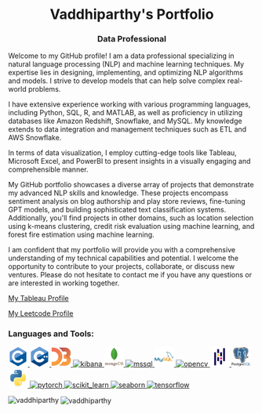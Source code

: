 <h1 align="center"> Vaddhiparthy's Portfolio</h1>
<h3 align="center">Data Professional</h3>

Welcome to my GitHub profile! I am a data professional specializing in natural language processing (NLP) and machine learning techniques. My expertise lies in designing, implementing, and optimizing NLP algorithms and models.  I strive to develop models that can help solve complex real-world problems.

I have extensive experience working with various programming languages, including Python, SQL, R, and MATLAB, as well as proficiency in utilizing databases like Amazon Redshift, Snowflake, and MySQL. My knowledge extends to data integration and management techniques such as ETL and AWS Snowflake.

In terms of data visualization, I employ cutting-edge tools like Tableau, Microsoft Excel, and PowerBI to present insights in a visually engaging and comprehensible manner.

My GitHub portfolio showcases a diverse array of projects that demonstrate my advanced NLP skills and knowledge. These projects encompass sentiment analysis on blog authorship and play store reviews, fine-tuning GPT models, and building sophisticated text classification systems. Additionally, you'll find projects in other domains, such as location selection using k-means clustering, credit risk evaluation using machine learning, and forest fire estimation using machine learning.

I am confident that my portfolio will provide you with a comprehensive understanding of my technical capabilities and potential. I welcome the opportunity to contribute to your projects, collaborate, or discuss new ventures. Please do not hesitate to contact me if you have any questions or are interested in working together.

<a href="https://public.tableau.com/app/profile/vaddhiparthy">My Tableau Profile</a>

<a href="https://leetcode.com/Vaddhiparthy/">My Leetcode Profile</a>


<h3 align="left">Languages and Tools:</h3>
<p align="left"> <a href="https://www.cprogramming.com/" target="_blank" rel="noreferrer"> <img src="https://raw.githubusercontent.com/devicons/devicon/master/icons/c/c-original.svg" alt="c" width="40" height="40"/> </a> <a href="https://www.w3schools.com/cpp/" target="_blank" rel="noreferrer"> <img src="https://raw.githubusercontent.com/devicons/devicon/master/icons/cplusplus/cplusplus-original.svg" alt="cplusplus" width="40" height="40"/> </a> <a href="https://d3js.org/" target="_blank" rel="noreferrer"> <img src="https://raw.githubusercontent.com/devicons/devicon/master/icons/d3js/d3js-original.svg" alt="d3js" width="40" height="40"/> </a> <a href="https://www.elastic.co/kibana" target="_blank" rel="noreferrer"> <img src="https://www.vectorlogo.zone/logos/elasticco_kibana/elasticco_kibana-icon.svg" alt="kibana" width="40" height="40"/> </a> <a href="https://www.mongodb.com/" target="_blank" rel="noreferrer"> <img src="https://raw.githubusercontent.com/devicons/devicon/master/icons/mongodb/mongodb-original-wordmark.svg" alt="mongodb" width="40" height="40"/> </a> <a href="https://www.microsoft.com/en-us/sql-server" target="_blank" rel="noreferrer"> <img src="https://www.svgrepo.com/show/303229/microsoft-sql-server-logo.svg" alt="mssql" width="40" height="40"/> </a> <a href="https://www.mysql.com/" target="_blank" rel="noreferrer"> <img src="https://raw.githubusercontent.com/devicons/devicon/master/icons/mysql/mysql-original-wordmark.svg" alt="mysql" width="40" height="40"/> </a> <a href="https://opencv.org/" target="_blank" rel="noreferrer"> <img src="https://www.vectorlogo.zone/logos/opencv/opencv-icon.svg" alt="opencv" width="40" height="40"/> </a> <a href="https://pandas.pydata.org/" target="_blank" rel="noreferrer"> <img src="https://raw.githubusercontent.com/devicons/devicon/2ae2a900d2f041da66e950e4d48052658d850630/icons/pandas/pandas-original.svg" alt="pandas" width="40" height="40"/> </a> <a href="https://www.postgresql.org" target="_blank" rel="noreferrer"> <img src="https://raw.githubusercontent.com/devicons/devicon/master/icons/postgresql/postgresql-original-wordmark.svg" alt="postgresql" width="40" height="40"/> </a> <a href="https://www.python.org" target="_blank" rel="noreferrer"> <img src="https://raw.githubusercontent.com/devicons/devicon/master/icons/python/python-original.svg" alt="python" width="40" height="40"/> </a> <a href="https://pytorch.org/" target="_blank" rel="noreferrer"> <img src="https://www.vectorlogo.zone/logos/pytorch/pytorch-icon.svg" alt="pytorch" width="40" height="40"/> </a> <a href="https://scikit-learn.org/" target="_blank" rel="noreferrer"> <img src="https://upload.wikimedia.org/wikipedia/commons/0/05/Scikit_learn_logo_small.svg" alt="scikit_learn" width="40" height="40"/> </a> <a href="https://seaborn.pydata.org/" target="_blank" rel="noreferrer"> <img src="https://seaborn.pydata.org/_images/logo-mark-lightbg.svg" alt="seaborn" width="40" height="40"/> </a> <a href="https://www.tensorflow.org" target="_blank" rel="noreferrer"> <img src="https://www.vectorlogo.zone/logos/tensorflow/tensorflow-icon.svg" alt="tensorflow" width="40" height="40"/> </a> </p>

<p><img align="left" src="https://github-readme-stats.vercel.app/api/top-langs?username=vaddhiparthy&show_icons=true&theme=dark&locale=en&layout=compact" alt="vaddhiparthy" /></p>

<p>&nbsp;<img align="center" src="https://github-readme-stats.vercel.app/api?username=vaddhiparthy&show_icons=true&theme=dark&locale=en&hide=stars,prs,issues,contribs" alt="vaddhiparthy" /></p>
